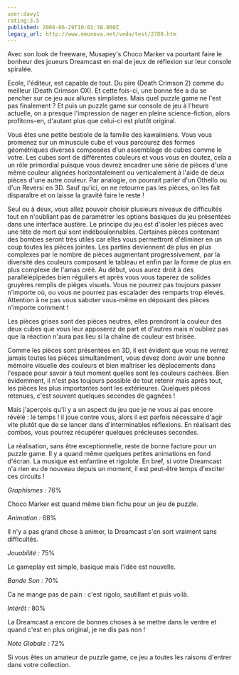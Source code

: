 ```yaml
---
user:davy1
rating:3.5
published: 2008-06-29T10:02:38.000Z
legacy_url: http://www.emunova.net/veda/test/2780.htm
---
```

Avec son look de freeware, Musapey's Choco Marker va pourtant faire le bonheur des joueurs Dreamcast en mal de jeux de réflexion sur leur console spiralée.  

  

Ecole, l'éditeur, est capable de tout. Du pire (Death Crimson 2) comme du meilleur (Death Crimson OX). Et cette fois-ci, une bonne fée a du se pencher sur ce jeu aux allures simplistes. Mais quel puzzle game ne l'est pas finalement ? Et puis un puzzle game sur console de jeu à l'heure actuelle, on a presque l'impression de nager en pleine science-fiction, alors profitons-en, d'autant plus que celui-ci est plutôt original.  

  

Vous êtes une petite bestiole de la famille des kawaiiniens. Vous vous promenez sur un minuscule cube et vous parcourez des formes géométriques diverses composées d'un assemblage de cubes comme le votre. Les cubes sont de différentes couleurs et vous vous en doutez, cela a un rôle primordial puisque vous devrez encadrer une série de pièces d'une même couleur alignées horizontalement ou verticalement à l'aide de deux pièces d'une autre couleur. Par analogie, on pourrait parler d'un Othello ou d'un Reversi en 3D. Sauf qu'ici, on ne retourne pas les pièces, on les fait disparaître et on laisse la gravité faire le reste !  

  

Seul ou à deux, vous allez pouvoir choisir plusieurs niveaux de difficultés tout en n'oubliant pas de paramétrer les options basiques du jeu présentées dans une interface austère. Le principe du jeu est d'isoler les pièces avec une tête de mort qui sont indéboulonnables. Certaines pièces contenant des bombes seront très utiles car elles vous permettront d'éliminer en un coup toutes les pièces jointes. Les parties deviennent de plus en plus complexes par le nombre de pièces augmentant progressivement, par la diversité des couleurs composant le tableau et enfin par la forme de plus en plus complexe de l'amas créé. Au début, vous aurez droit à des parallélépipèdes bien réguliers et après vous vous taperez de solides gruyères remplis de pièges visuels. Vous ne pourrez pas toujours passer n'importe où, ou vous ne pourrez pas escalader des remparts trop élevés. Attention à ne pas vous saboter vous-même en déposant des pièces n'importe comment !  

Les pièces grises sont des pièces neutres, elles prendront la couleur des deux cubes que vous leur apposerez de part et d'autres mais n'oubliez pas que la réaction n'aura pas lieu si la chaîne de couleur est brisée.  

Comme les pièces sont présentées en 3D, il est évident que vous ne verrez jamais toutes les pièces simultanément, vous devez donc avoir une bonne mémoire visuelle des couleurs et bien maîtriser les déplacements dans l'espace pour savoir à tout moment quelles sont les couleurs cachées. Bien évidemment, il n'est pas toujours possible de tout retenir mais après tout, les pièces les plus importantes sont les extérieures. Quelques pièces retenues, c'est souvent quelques secondes de gagnées !  

  

Mais j'aperçois qu'il y a un aspect du jeu que je ne vous ai pas encore révélé : le temps ! il joue contre vous, alors il est parfois nécessaire d'agir vite plutôt que de se lancer dans d'interminables réflexions. En réalisant des combos, vous pourrez récupérer quelques précieuses secondes.  

  

La réalisation, sans être exceptionnelle, reste de bonne facture pour un puzzle game. Il y a quand même quelques petites animations en fond d'écran. La musique est enfantine et rigolote. En bref, si votre Dreamcast n'a rien eu de nouveau depuis un moment, il est peut-être temps d'exciter ces circuits !  

  

_Graphismes :_ 76%   

Choco Marker est quand même bien fichu pour un jeu de puzzle.  

  

_Animation :_ 68%   

Il n'y a pas grand chose à animer, la Dreamcast s'en sort vraiment sans difficultés.  

  

_Jouabilité :_ 75%   

Le gameplay est simple, basique mais l'idée est nouvelle.  

  

_Bande Son :_ 70%   

Ca ne mange pas de pain : c'est rigolo, sautillant et puis voilà.  

  

_Intérêt :_ 80%   

La Dreamcast a encore de bonnes choses à se mettre dans le ventre et quand c'est en plus original, je ne dis pas non !  

  

_Note Globale :_ 72%   

Si vous êtes un amateur de puzzle game, ce jeu a toutes les raisons d'entrer dans votre collection.